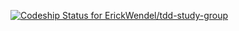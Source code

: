 [ ![Codeship Status for ErickWendel/tdd-study-group](https://app.codeship.com/projects/f134bba0-86d2-0136-d478-3e27c1ec70f0/status?branch=master)](https://app.codeship.com/projects/302557)